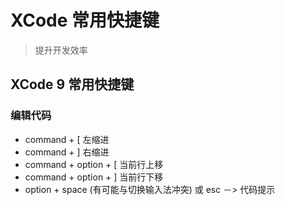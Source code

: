 # XCode 常用快捷键

> 提升开发效率

## XCode 9 常用快捷键

### 编辑代码

* command + [ 左缩进
* command + ] 右缩进
* command + option + [ 当前行上移
* command + option + ] 当前行下移
* option + space (有可能与切换输入法冲突) 或 esc －> 代码提示